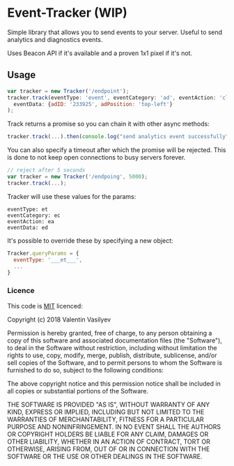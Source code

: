 # Event-Tracker (WIP)

Simple library that allows you to send events to your server. Useful to send analytics and diagnostics events.

Uses Beacon API if it's available and a proven 1x1 pixel if it's not.

## Usage

```js
var tracker = new Tracker('/endpoint');
tracker.track(eventType: 'event', eventCategory: 'ad', eventAction: 'click', 
  eventData: {adID: '233925', adPosition: 'top-left'}
);
```

Track returns a promise so you can chain it with other async methods:

```js
tracker.track(...).then(console.log("send analytics event successfully"));
```

You can also specify a timeout after which the promise will be rejected.
This is done to not keep open connections to busy servers forever.

```js
// reject after 5 seconds
var tracker = new Tracker('/endpoing', 5000); 
tracker.track(...);
```

Tracker will use these values for the params:

```
eventType: et
eventCategory: ec
eventAction: ea
eventData: ed
```

It's possible to override these by specifying a new object:

```js
Tracker.queryParams = {
  eventType: '___et___',
  ...
}
```
### Licence

This code is [MIT][mit] licenced:

Copyright (c) 2018 Valentin Vasilyev

Permission is hereby granted, free of charge, to any person obtaining a copy of this software and associated documentation files (the "Software"), to deal in the Software without restriction, including without limitation the rights to use, copy, modify, merge, publish, distribute, sublicense, and/or sell copies of the Software, and to permit persons to whom the Software is furnished to do so, subject to the following conditions:

The above copyright notice and this permission notice shall be included in all copies or substantial portions of the Software.

THE SOFTWARE IS PROVIDED "AS IS", WITHOUT WARRANTY OF ANY KIND, EXPRESS OR IMPLIED, INCLUDING BUT NOT LIMITED TO THE WARRANTIES OF MERCHANTABILITY, FITNESS FOR A PARTICULAR PURPOSE AND NONINFRINGEMENT. IN NO EVENT SHALL THE AUTHORS OR COPYRIGHT HOLDERS BE LIABLE FOR ANY CLAIM, DAMAGES OR OTHER LIABILITY, WHETHER IN AN ACTION OF CONTRACT, TORT OR OTHERWISE, ARISING FROM, OUT OF OR IN CONNECTION WITH THE SOFTWARE OR THE USE OR OTHER DEALINGS IN THE SOFTWARE.

[mit]: http://www.opensource.org/licenses/mit-license.php